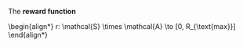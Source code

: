 The **reward function** 

\begin{align\*}
r: \mathcal{S} \times \mathcal{A} \to [0, R_{\text{max}}]
\end{align\*}